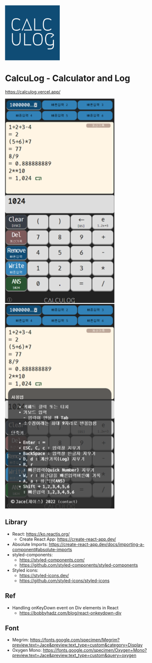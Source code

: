 ![calculog](https://github.com/jacealan/calculog/blob/main/public/apple-touch-icon.png?raw=true)
# CalcuLog - Calculator and Log
https://calculog.vercel.app/

<img src="https://github.com/jacealan/calculog/blob/main/public/capture_1.png?raw=true" width="360px" />
<img src="https://github.com/jacealan/calculog/blob/main/public/capture_2.png?raw=true" width="360px" />

## Library

- React: https://ko.reactjs.org/
  - Create React App: https://create-react-app.dev/
- Absolute Imports: https://create-react-app.dev/docs/importing-a-component#absolute-imports
- styled-components:
  - https://styled-components.com/
  - https://github.com/styled-components/styled-components
- Styled icons:
  - https://styled-icons.dev/
  - https://github.com/styled-icons/styled-icons

## Ref

- Handling onKeyDown event on Div elements in React
  - https://bobbyhadz.com/blog/react-onkeydown-div

## Font

- Megrim: https://fonts.google.com/specimen/Megrim?preview.text=Jace&preview.text_type=custom&category=Display
- Oxygen Mono: https://fonts.google.com/specimen/Oxygen+Mono?preview.text=Jace&preview.text_type=custom&query=oxygen